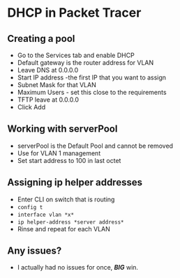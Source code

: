 # DHCP in Packet Tracer

## Creating a pool
* Go to the Services tab and enable DHCP
* Default gateway is the router address for VLAN
* Leave DNS at 0.0.0.0
* Start IP address -the first IP that you want to assign
* Subnet Mask for that VLAN
* Maximum Users - set this close to the requirements
* TFTP leave at 0.0.0.0
* Click Add

## Working with serverPool
* serverPool is the Default Pool and cannot be removed
* Use for VLAN 1 management
* Set start address to 100 in last octet

## Assigning ip helper addresses
* Enter CLI on switch that is routing
* `config t`
* `interface vlan *x*`
* `ip helper-address *server address*`
* Rinse and repeat for each VLAN

## Any issues?
* I actually had no issues for once, ***BIG*** win.
